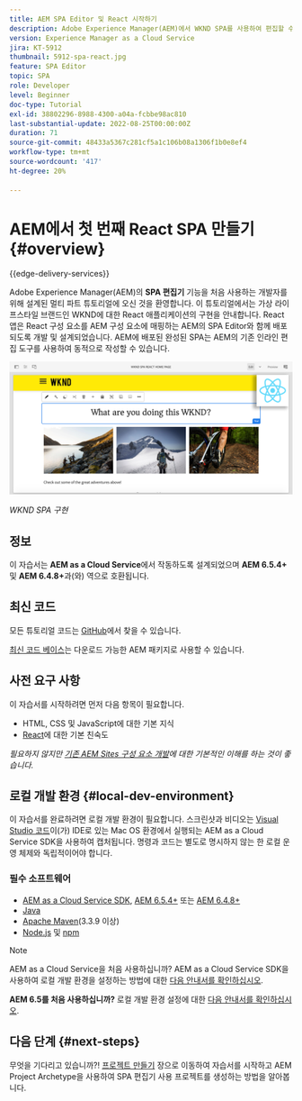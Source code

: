 ```yaml
---
title: AEM SPA Editor 및 React 시작하기
description: Adobe Experience Manager(AEM)에서 WKND SPA를 사용하여 편집할 수 있는 첫 번째 React Single Page Application(SPA)을 제작해 보십시오. AEM의 SPA 편집기와 React JS 프레임워크를 사용하여 SPA를 제작하는 방법에 대해 알아봅니다. 여러 부문으로 구성된 이 튜토리얼은 WKND의 가상 라이프스타일 브랜드를 위한 React 애플리케이션의 구현 과정을 안내합니다. 이 튜토리얼은 전체적인 SPA 개발 및 AEM과의 통합에 대한 정보를 담고 있습니다.
version: Experience Manager as a Cloud Service
jira: KT-5912
thumbnail: 5912-spa-react.jpg
feature: SPA Editor
topic: SPA
role: Developer
level: Beginner
doc-type: Tutorial
exl-id: 38802296-8988-4300-a04a-fcbbe98ac810
last-substantial-update: 2022-08-25T00:00:00Z
duration: 71
source-git-commit: 48433a5367c281cf5a1c106b08a1306f1b0e8ef4
workflow-type: tm+mt
source-wordcount: '417'
ht-degree: 20%

---
```


# AEM에서 첫 번째 React SPA 만들기 {#overview}

{{edge-delivery-services}}

Adobe Experience Manager(AEM)의 **SPA 편집기** 기능을 처음 사용하는 개발자를 위해 설계된 멀티 파트 튜토리얼에 오신 것을 환영합니다. 이 튜토리얼에서는 가상 라이프스타일 브랜드인 WKND에 대한 React 애플리케이션의 구현을 안내합니다. React 앱은 React 구성 요소를 AEM 구성 요소에 매핑하는 AEM의 SPA Editor와 함께 배포되도록 개발 및 설계되었습니다. AEM에 배포된 완성된 SPA는 AEM의 기존 인라인 편집 도구를 사용하여 동적으로 작성할 수 있습니다.

![최종 SPA 구현](assets/wknd-spa-implementation.png)

*WKND SPA 구현*

## 정보

이 자습서는 **AEM as a Cloud Service**&#x200B;에서 작동하도록 설계되었으며 **AEM 6.5.4+** 및 **AEM 6.4.8+**&#x200B;과(와) 역으로 호환됩니다.

## 최신 코드

모든 튜토리얼 코드는 [GitHub](https://github.com/adobe/aem-guides-wknd-spa)에서 찾을 수 있습니다.

[최신 코드 베이스](https://github.com/adobe/aem-guides-wknd-spa/releases)는 다운로드 가능한 AEM 패키지로 사용할 수 있습니다.

## 사전 요구 사항

이 자습서를 시작하려면 먼저 다음 항목이 필요합니다.

* HTML, CSS 및 JavaScript에 대한 기본 지식
* [React](https://reactjs.org/tutorial/tutorial.html)에 대한 기본 친숙도

*필요하지 않지만 [기존 AEM Sites 구성 요소 개발](https://experienceleague.adobe.com/docs/experience-manager-learn/getting-started-wknd-tutorial-develop/overview.html?lang=ko-KR)에 대한 기본적인 이해를 하는 것이 좋습니다.*

## 로컬 개발 환경 {#local-dev-environment}

이 자습서를 완료하려면 로컬 개발 환경이 필요합니다. 스크린샷과 비디오는 [Visual Studio 코드](https://code.visualstudio.com/)이(가) IDE로 있는 Mac OS 환경에서 실행되는 AEM as a Cloud Service SDK을 사용하여 캡처됩니다. 명령과 코드는 별도로 명시하지 않는 한 로컬 운영 체제와 독립적이어야 합니다.

### 필수 소프트웨어

* [AEM as a Cloud Service SDK](https://experienceleague.adobe.com/docs/experience-manager-learn/cloud-service/local-development-environment-set-up/aem-runtime.html?lang=ko), [AEM 6.5.4+](https://experienceleague.adobe.com/docs/experience-manager-release-information/aem-release-updates/aem-releases-updates.html?lang=ko#aem-65) 또는 [AEM 6.4.8+](https://experienceleague.adobe.com/docs/experience-manager-release-information/aem-release-updates/aem-releases-updates.html?lang=ko#aem-64)
* [Java](https://downloads.experiencecloud.adobe.com/content/software-distribution/en/general.html)
* [Apache Maven](https://maven.apache.org/)&#x200B;(3.3.9 이상)
* [Node.js](https://nodejs.org/en/) 및 [npm](https://www.npmjs.com/)

>[!NOTE]
>
> AEM as a Cloud Service을 처음 사용하십니까?**&#x200B;** AEM as a Cloud Service SDK을 사용하여 로컬 개발 환경을 설정하는 방법에 대한 [다음 안내서를 확인하십시오](https://experienceleague.adobe.com/docs/experience-manager-learn/cloud-service/local-development-environment-set-up/overview.html?lang=ko).
>
> **AEM 6.5를 처음 사용하십니까?** 로컬 개발 환경 설정에 대한 [다음 안내서를 확인하십시오](https://experienceleague.adobe.com/docs/experience-manager-learn/foundation/development/set-up-a-local-aem-development-environment.html?lang=ko).

## 다음 단계 {#next-steps}

무엇을 기다리고 있습니까?! [프로젝트 만들기](create-project.md) 장으로 이동하여 자습서를 시작하고 AEM Project Archetype을 사용하여 SPA 편집기 사용 프로젝트를 생성하는 방법을 알아봅니다.

